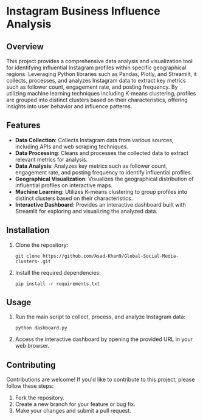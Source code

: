 # Instagram Business Influence Analysis

## Overview
This project provides a comprehensive data analysis and visualization tool for identifying influential Instagram profiles within specific geographical regions. Leveraging Python libraries such as Pandas, Plotly, and Streamlit, it collects, processes, and analyzes Instagram data to extract key metrics such as follower count, engagement rate, and posting frequency. By utilizing machine learning techniques including K-means clustering, profiles are grouped into distinct clusters based on their characteristics, offering insights into user behavior and influence patterns.

## Features
- **Data Collection**: Collects Instagram data from various sources, including APIs and web scraping techniques.
- **Data Processing**: Cleans and processes the collected data to extract relevant metrics for analysis.
- **Data Analysis**: Analyzes key metrics such as follower count, engagement rate, and posting frequency to identify influential profiles.
- **Geographical Visualization**: Visualizes the geographical distribution of influential profiles on interactive maps.
- **Machine Learning**: Utilizes K-means clustering to group profiles into distinct clusters based on their characteristics.
- **Interactive Dashboard**: Provides an interactive dashboard built with Streamlit for exploring and visualizing the analyzed data.

## Installation
1. Clone the repository:
   ```
   git clone https://github.com/Asad-Khan9/Global-Social-Media-clusters-.git
   ```
2. Install the required dependencies:
   ```
   pip install -r requirements.txt
   ```

## Usage
1. Run the main script to collect, process, and analyze Instagram data:
   ```
   python dashboard.py
   ```
2. Access the interactive dashboard by opening the provided URL in your web browser.

## Contributing
Contributions are welcome! If you'd like to contribute to this project, please follow these steps:
1. Fork the repository.
2. Create a new branch for your feature or bug fix.
3. Make your changes and submit a pull request.
